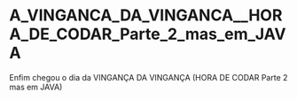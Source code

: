 # A_VINGANCA_DA_VINGANCA__HORA_DE_CODAR_Parte_2_mas_em_JAVA
Enfim chegou o dia da VINGANÇA DA VINGANÇA (HORA DE CODAR Parte 2 mas em JAVA)
